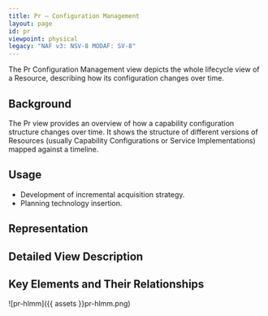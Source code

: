 ```yaml
---
title: Pr – Configuration Management
layout: page
id: pr
viewpoint: physical
legacy: "NAF v3: NSV-8 MODAF: SV-8"
---
```



The Pr Configuration Management view depicts the whole lifecycle view of
a Resource, describing how its configuration changes over time.

## Background

The Pr view provides an overview of how a capability configuration
structure changes over time. It shows the structure of different
versions of Resources (usually Capability Configurations or Service
Implementations) mapped against a timeline.

## Usage

-   Development of incremental acquisition strategy.
-   Planning technology insertion.

## Representation

## Detailed View Description

## Key Elements and Their Relationships

![pr-hlmm]({{ assets }}pr-hlmm.png)
